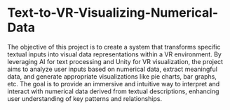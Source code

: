 # Text-to-VR-Visualizing-Numerical-Data 
The objective of this project is to create a system that transforms specific textual inputs into visual data representations within a VR environment. By leveraging AI for text processing and Unity for VR visualization, the project aims to analyze user inputs based on numerical data, extract meaningful data, and generate appropriate visualizations like pie charts, bar graphs, etc.  The goal is to provide an immersive and intuitive way to interpret and interact with numerical data derived from textual descriptions, enhancing user understanding of key patterns and relationships.
